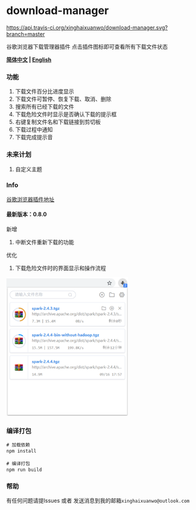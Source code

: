 # **download-manager**
https://api.travis-ci.org/xinghaixuanwo/download-manager.svg?branch=master

谷歌浏览器下载管理器插件
点击插件图标即可查看所有下载文件状态

**[简体中文](../README.md) | [English](docs/README_EN.md)**


### **功能**
1. 下载文件百分比进度显示
2. 下载文件可暂停、恢复下载、取消、删除
3. 搜索所有已经下载的文件
4. 下载危险文件时显示是否确认下载的提示框
5. 右键复制文件名和下载链接到剪切板
6. 下载过程中通知
7. 下载完成提示音

### **未来计划**
1. 自定义主题

### **Info**
[谷歌浏览器插件地址](https://chrome.google.com/webstore/detail/%E4%B8%8B%E8%BD%BD%E7%AE%A1%E7%90%86%E5%99%A8/ofpglhlcdbjdhlacgbljnildhajfmlei)

#### **最新版本**：0.8.0

新增
1. 中断文件重新下载的功能

优化
1. 下载危险文件时的界面显示和操作流程


<img src="docs/img/1.png" width="320" hegiht="420" alt=""/>

### **编译打包**
```
# 加载依赖
npm install

# 编译打包
npm run build
```

### 帮助
有任何问题请提Issues
或者
发送消息到我的邮箱`xinghaixuanwo@outlook.com`
